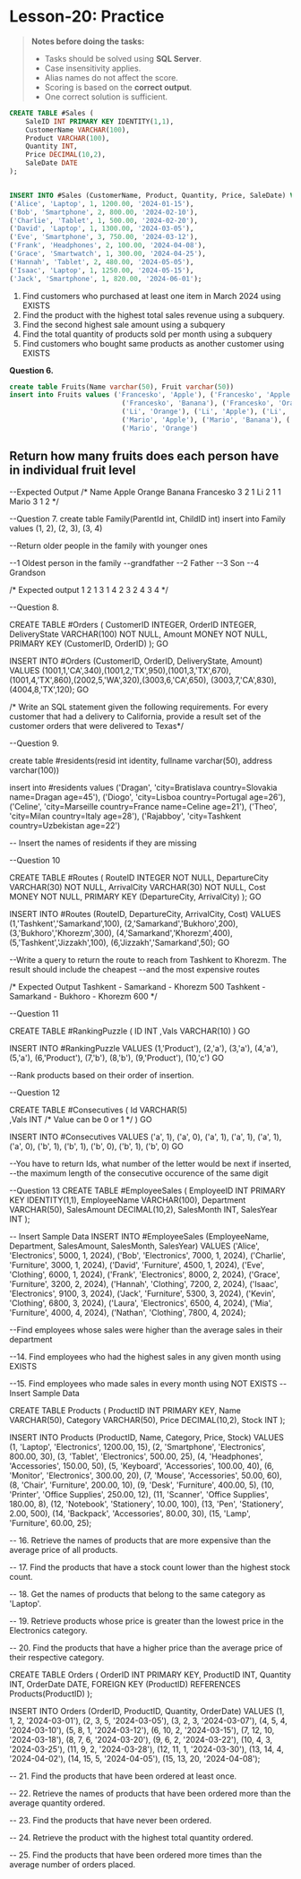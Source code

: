 # Lesson-20: Practice

> **Notes before doing the tasks:**
> - Tasks should be solved using **SQL Server**.
> - Case insensitivity applies.
> - Alias names do not affect the score.
> - Scoring is based on the **correct output**.
> - One correct solution is sufficient.

```sql
CREATE TABLE #Sales (
    SaleID INT PRIMARY KEY IDENTITY(1,1),
    CustomerName VARCHAR(100),
    Product VARCHAR(100),
    Quantity INT,
    Price DECIMAL(10,2),
    SaleDate DATE
);


INSERT INTO #Sales (CustomerName, Product, Quantity, Price, SaleDate) VALUES
('Alice', 'Laptop', 1, 1200.00, '2024-01-15'),
('Bob', 'Smartphone', 2, 800.00, '2024-02-10'),
('Charlie', 'Tablet', 1, 500.00, '2024-02-20'),
('David', 'Laptop', 1, 1300.00, '2024-03-05'),
('Eve', 'Smartphone', 3, 750.00, '2024-03-12'),
('Frank', 'Headphones', 2, 100.00, '2024-04-08'),
('Grace', 'Smartwatch', 1, 300.00, '2024-04-25'),
('Hannah', 'Tablet', 2, 480.00, '2024-05-05'),
('Isaac', 'Laptop', 1, 1250.00, '2024-05-15'),
('Jack', 'Smartphone', 1, 820.00, '2024-06-01');
```

1. Find customers who purchased at least one item in March 2024 using EXISTS
2. Find the product with the highest total sales revenue using a subquery.
3. Find the second highest sale amount using a subquery
4. Find the total quantity of products sold per month using a subquery
5. Find customers who bought same products as another customer using EXISTS

**Question 6.**
```sql
create table Fruits(Name varchar(50), Fruit varchar(50))
insert into Fruits values ('Francesko', 'Apple'), ('Francesko', 'Apple'), ('Francesko', 'Apple'), ('Francesko', 'Orange'),
							('Francesko', 'Banana'), ('Francesko', 'Orange'), ('Li', 'Apple'), 
							('Li', 'Orange'), ('Li', 'Apple'), ('Li', 'Banana'), ('Mario', 'Apple'), ('Mario', 'Apple'), 
							('Mario', 'Apple'), ('Mario', 'Banana'), ('Mario', 'Banana'), 
							('Mario', 'Orange')
```
## Return how many fruits does each person have in individual fruit level

--Expected Output
/*
Name		Apple	Orange	Banana
Francesko	3		2		1
Li			2		1		1
Mario		3		1		2
*/

--Question 7. 
create table Family(ParentId int, ChildID int)
insert into Family values (1, 2), (2, 3), (3, 4)

--Return older people in the family with younger ones

--1 Oldest person in the family --grandfather
--2 Father
--3 Son
--4 Grandson

/*
Expected output
1 2
1 3
1 4
2 3
2 4
3 4
*/

--Question 8. 


CREATE TABLE #Orders
(
CustomerID     INTEGER,
OrderID        INTEGER,
DeliveryState  VARCHAR(100) NOT NULL,
Amount         MONEY NOT NULL,
PRIMARY KEY (CustomerID, OrderID)
);
GO

INSERT INTO #Orders (CustomerID, OrderID, DeliveryState, Amount) VALUES
(1001,1,'CA',340),(1001,2,'TX',950),(1001,3,'TX',670),
(1001,4,'TX',860),(2002,5,'WA',320),(3003,6,'CA',650),
(3003,7,'CA',830),(4004,8,'TX',120);
GO

/*
Write an SQL statement given the following requirements.
For every customer that had a delivery to California, provide a result set of the customer orders that
were delivered to Texas*/

--Question 9.

create table #residents(resid int identity, fullname varchar(50), address varchar(100))

insert into #residents values 
('Dragan', 'city=Bratislava country=Slovakia name=Dragan age=45'),
('Diogo', 'city=Lisboa country=Portugal age=26'),
('Celine', 'city=Marseille country=France name=Celine age=21'),
('Theo', 'city=Milan country=Italy age=28'),
('Rajabboy', 'city=Tashkent country=Uzbekistan age=22')

-- Insert the names of residents if they are missing

--Question 10

CREATE TABLE #Routes
(
RouteID        INTEGER NOT NULL,
DepartureCity  VARCHAR(30) NOT NULL,
ArrivalCity    VARCHAR(30) NOT NULL,
Cost           MONEY NOT NULL,
PRIMARY KEY (DepartureCity, ArrivalCity)
);
GO

INSERT INTO #Routes (RouteID, DepartureCity, ArrivalCity, Cost) VALUES
(1,'Tashkent','Samarkand',100),
(2,'Samarkand','Bukhoro',200),
(3,'Bukhoro','Khorezm',300),
(4,'Samarkand','Khorezm',400),
(5,'Tashkent','Jizzakh',100),
(6,'Jizzakh','Samarkand',50);
GO

--Write a query to return the route to reach from Tashkent to Khorezm. The result should include the cheapest
--and the most expensive routes

/*
Expected Output
Tashkent - Samarkand - Khorezm   500
Tashkent - Samarkand - Bukhoro - Khorezm  600
*/

--Question 11

CREATE TABLE #RankingPuzzle
(
     ID INT
    ,Vals VARCHAR(10)
)
GO
 
INSERT INTO #RankingPuzzle VALUES
(1,'Product'),
(2,'a'),
(3,'a'),
(4,'a'),
(5,'a'),
(6,'Product'),
(7,'b'),
(8,'b'),
(9,'Product'),
(10,'c')
GO

--Rank products based on their order of insertion.

--Question 12 

CREATE TABLE #Consecutives
(
     Id VARCHAR(5)  
    ,Vals INT /* Value can be 0 or 1 */
)
GO
 
INSERT INTO #Consecutives VALUES
('a', 1),
('a', 0),
('a', 1),
('a', 1),
('a', 1),
('a', 0),
('b', 1),
('b', 1),
('b', 0),
('b', 1),
('b', 0)
GO

--You have to return Ids, what number of the letter would be next if inserted, 
--the maximum length of the consecutive occurence of the same digit

--Question 13
CREATE TABLE #EmployeeSales (
    EmployeeID INT PRIMARY KEY IDENTITY(1,1),
    EmployeeName VARCHAR(100),
    Department VARCHAR(50),
    SalesAmount DECIMAL(10,2),
    SalesMonth INT,
    SalesYear INT
);

-- Insert Sample Data
INSERT INTO #EmployeeSales (EmployeeName, Department, SalesAmount, SalesMonth, SalesYear) VALUES
('Alice', 'Electronics', 5000, 1, 2024),
('Bob', 'Electronics', 7000, 1, 2024),
('Charlie', 'Furniture', 3000, 1, 2024),
('David', 'Furniture', 4500, 1, 2024),
('Eve', 'Clothing', 6000, 1, 2024),
('Frank', 'Electronics', 8000, 2, 2024),
('Grace', 'Furniture', 3200, 2, 2024),
('Hannah', 'Clothing', 7200, 2, 2024),
('Isaac', 'Electronics', 9100, 3, 2024),
('Jack', 'Furniture', 5300, 3, 2024),
('Kevin', 'Clothing', 6800, 3, 2024),
('Laura', 'Electronics', 6500, 4, 2024),
('Mia', 'Furniture', 4000, 4, 2024),
('Nathan', 'Clothing', 7800, 4, 2024);

--Find employees whose sales were higher than the average sales in their department

--14. Find employees who had the highest sales in any given month using EXISTS

--15. Find employees who made sales in every month using NOT EXISTS
-- Insert Sample Data

CREATE TABLE Products (
    ProductID   INT PRIMARY KEY,
    Name        VARCHAR(50),
    Category    VARCHAR(50),
    Price       DECIMAL(10,2),
    Stock       INT
);

INSERT INTO Products (ProductID, Name, Category, Price, Stock) VALUES
(1, 'Laptop', 'Electronics', 1200.00, 15),
(2, 'Smartphone', 'Electronics', 800.00, 30),
(3, 'Tablet', 'Electronics', 500.00, 25),
(4, 'Headphones', 'Accessories', 150.00, 50),
(5, 'Keyboard', 'Accessories', 100.00, 40),
(6, 'Monitor', 'Electronics', 300.00, 20),
(7, 'Mouse', 'Accessories', 50.00, 60),
(8, 'Chair', 'Furniture', 200.00, 10),
(9, 'Desk', 'Furniture', 400.00, 5),
(10, 'Printer', 'Office Supplies', 250.00, 12),
(11, 'Scanner', 'Office Supplies', 180.00, 8),
(12, 'Notebook', 'Stationery', 10.00, 100),
(13, 'Pen', 'Stationery', 2.00, 500),
(14, 'Backpack', 'Accessories', 80.00, 30),
(15, 'Lamp', 'Furniture', 60.00, 25);

-- 16. Retrieve the names of products that are more expensive than the average price of all products.

-- 17. Find the products that have a stock count lower than the highest stock count.

-- 18. Get the names of products that belong to the same category as 'Laptop'.

-- 19. Retrieve products whose price is greater than the lowest price in the Electronics category.

-- 20. Find the products that have a higher price than the average price of their respective category.

CREATE TABLE Orders (
    OrderID    INT PRIMARY KEY,
    ProductID  INT,
    Quantity   INT,
    OrderDate  DATE,
    FOREIGN KEY (ProductID) REFERENCES Products(ProductID)
);

INSERT INTO Orders (OrderID, ProductID, Quantity, OrderDate) VALUES
(1, 1, 2, '2024-03-01'),
(2, 3, 5, '2024-03-05'),
(3, 2, 3, '2024-03-07'),
(4, 5, 4, '2024-03-10'),
(5, 8, 1, '2024-03-12'),
(6, 10, 2, '2024-03-15'),
(7, 12, 10, '2024-03-18'),
(8, 7, 6, '2024-03-20'),
(9, 6, 2, '2024-03-22'),
(10, 4, 3, '2024-03-25'),
(11, 9, 2, '2024-03-28'),
(12, 11, 1, '2024-03-30'),
(13, 14, 4, '2024-04-02'),
(14, 15, 5, '2024-04-05'),
(15, 13, 20, '2024-04-08');

-- 21. Find the products that have been ordered at least once.

-- 22. Retrieve the names of products that have been ordered more than the average quantity ordered.

-- 23. Find the products that have never been ordered.

-- 24. Retrieve the product with the highest total quantity ordered.

-- 25. Find the products that have been ordered more times than the average number of orders placed.
